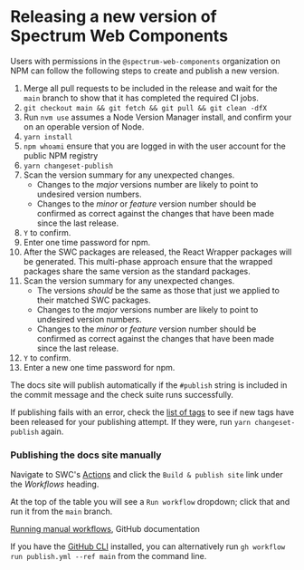 # Releasing a new version of Spectrum Web Components

Users with permissions in the `@spectrum-web-components` organization on NPM can follow the following steps to create and publish a new version.

1. Merge all pull requests to be included in the release and wait for the `main` branch to show that it has completed the required CI jobs.
2. `git checkout main && git fetch && git pull && git clean -dfX`
3. Run `nvm use` assumes a Node Version Manager install, and confirm your on an operable version of Node.
4. `yarn install`
5. `npm whoami` ensure that you are logged in with the user account for the public NPM registry
6. `yarn changeset-publish`
7. Scan the version summary for any unexpected changes.
    - Changes to the _major_ versions number are likely to point to undesired version numbers.
    - Changes to the _minor_ or _feature_ version number should be confirmed as correct against the changes that have been made since the last release.
8. `Y` to confirm.
9. Enter one time password for npm.
10. After the SWC packages are released, the React Wrapper packages will be generated. This multi-phase approach ensure that the wrapped packages share the same version as the standard packages.
11. Scan the version summary for any unexpected changes.
    - The versions _should_ be the same as those that just we applied to their matched SWC packages.
    - Changes to the _major_ versions number are likely to point to undesired version numbers.
    - Changes to the _minor_ or _feature_ version number should be confirmed as correct against the changes that have been made since the last release.
12. `Y` to confirm.
13. Enter a new one time password for npm.

The docs site will publish automatically if the `#publish` string is included in the commit message and the check suite runs successfully.

If publishing fails with an error, check the [list of tags](https://github.com/adobe/spectrum-web-components/tags) to see if new tags have been released for your publishing attempt. If they were, run `yarn changeset-publish` again.

### Publishing the docs site manually

Navigate to SWC's [Actions](https://github.com/adobe/spectrum-web-components/actions) and click the `Build & publish site` link under the _Workflows_ heading.

At the top of the table you will see a `Run workflow` dropdown; click that and run it from the `main` branch.

[Running manual workflows](https://docs.github.com/en/actions/managing-workflow-runs/manually-running-a-workflow), GitHub documentation

If you have the [GitHub CLI](https://cli.github.com) installed, you can alternatively run `gh workflow run publish.yml --ref main` from the command line.

